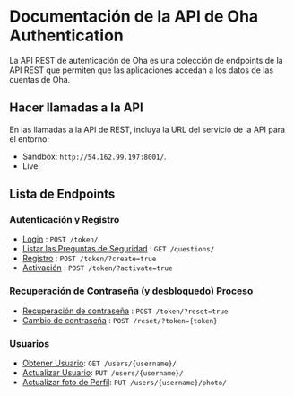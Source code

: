 # Documentación de la API de Oha Authentication

La API REST de autenticación de Oha es una colección de endpoints de la API REST que permiten que las aplicaciones accedan a los datos de las cuentas de Oha.

## Hacer llamadas a la API

En las llamadas a la API de REST, incluya la URL del servicio de la API para el entorno:

- Sandbox: `http://54.162.99.197:8001/`.
- Live:

## Lista de Endpoints

### Autenticación y Registro

- [Login](auth/login.md#inicio-de-sesión) : `POST /token/`
- [Listar las Preguntas de Seguridad](users/questions.md) : `GET /questions/`
- [Registro](auth/login.md#creación-de-usuario) : `POST /token/?create=true`
- [Activación](auth/login.md#activación-de-usuario) : `POST /token/?activate=true`

### Recuperación de Contraseña (y desbloquedo) [Proceso](auth/reset-password.md)
- [Recuperación de contraseña](auth/login.md#recuperación-de-contraseña) : `POST /token/?reset=true`
- [Cambio de contraseña](auth/reset.md) : `POST /reset/?token={token}`

### Usuarios

- [Obtener Usuario](users/profile-retrieve.md): `GET /users/{username}/`
- [Actualizar Usuario](users/profile-update.md): `PUT /users/{username}/`
- [Actualizar foto de Perfil](users/profile-photo-update.md): `PUT /users/{username}/photo/`
